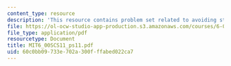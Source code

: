 ```yaml
---
content_type: resource
description: 'This resource contains problem set related to avoiding statistical fallacies. '
file: https://ol-ocw-studio-app-production.s3.amazonaws.com/courses/6-00sc-introduction-to-computer-science-and-programming-spring-2011/60c0bb09733e702a300fffabed022ca7_MIT6_00SCS11_ps11.pdf
file_type: application/pdf
resourcetype: Document
title: MIT6_00SCS11_ps11.pdf
uid: 60c0bb09-733e-702a-300f-ffabed022ca7
---
```


